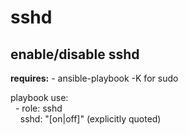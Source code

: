 sshd
=====
enable/disable sshd
-----
**requires:**
\- ansible\-playbook \-K for sudo<br />

playbook use:<br />
&nbsp;&nbsp;\- role: sshd<br />
&nbsp;&nbsp;&nbsp;&nbsp;sshd: "\[on|off\]" \(explicitly quoted\)<br />
